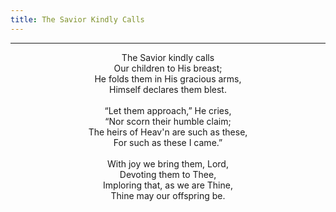 ```yaml
---
title: The Savior Kindly Calls
---
```


---
<center>
The Savior kindly calls<br/>
Our children to His breast;<br/>
He folds them in His gracious arms,<br/>
Himself declares them blest.<br/>
<br/>
“Let them approach,” He cries,<br/>
“Nor scorn their humble claim;<br/>
The heirs of Heav'n are such as these,<br/>
For such as these I came.”<br/>
<br/>
With joy we bring them, Lord,<br/>
Devoting them to Thee,<br/>
Imploring that, as we are Thine,<br/>
Thine may our offspring be.
</center>